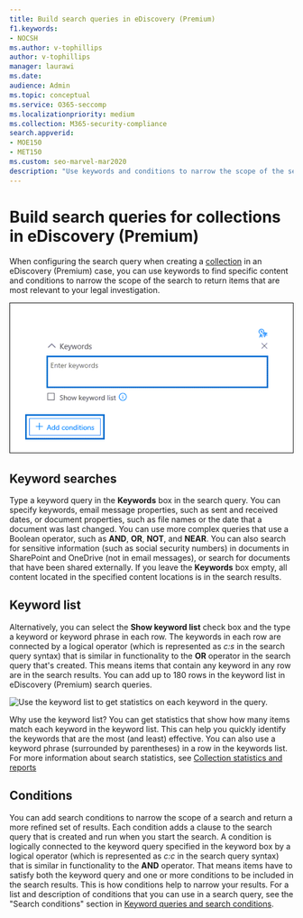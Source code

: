 ```yaml
---
title: Build search queries in eDiscovery (Premium)
f1.keywords:
- NOCSH
ms.author: v-tophillips
author: v-tophillips
manager: laurawi
ms.date: 
audience: Admin
ms.topic: conceptual
ms.service: O365-seccomp
ms.localizationpriority: medium
ms.collection: M365-security-compliance 
search.appverid: 
- MOE150
- MET150
ms.custom: seo-marvel-mar2020
description: "Use keywords and conditions to narrow the scope of the search when searching for data using eDiscovery (Premium) in Microsoft 365."
---
```


# Build search queries for collections in eDiscovery (Premium)

When configuring the search query when creating a [collection](collections-overview.md) in an eDiscovery (Premium) case, you can use keywords to find specific content and conditions to narrow the scope of the search to return items that are most relevant to your legal investigation.

![Use keywords and conditions to narrow the results of a search.](../media/SearchQueryBox.png)

## Keyword searches

Type a keyword query in the **Keywords** box in the search query. You can specify keywords, email message properties, such as sent and received dates, or document properties, such as file names or the date that a document was last changed. You can use more complex queries that use a Boolean operator, such as **AND**, **OR**, **NOT**, and **NEAR**. You can also search for sensitive information (such as social security numbers) in documents in SharePoint and OneDrive (not in email messages), or search for documents that have been shared externally. If you leave the **Keywords** box empty, all content located in the specified content locations is in the search results.

## Keyword list

Alternatively, you can select the **Show keyword list** check box and the type a keyword or keyword phrase in each row. The keywords in each row are connected by a logical operator (which is represented as *c:s* in the search query syntax) that is similar in functionality to the **OR** operator in the search query that's created. This means items that contain any keyword in any row are in the search results. You can add up to 180 rows in the keyword list in eDiscovery (Premium) search queries.

![Use the keyword list to get statistics on each keyword in the query.](../media/KeywordListSearch.png)

Why use the keyword list? You can get statistics that show how many items match each keyword in the keyword list. This can help you quickly identify the keywords that are the most (and least) effective. You can also use a keyword phrase (surrounded by parentheses) in a row in the keywords list. For more information about search statistics, see [Collection statistics and reports](collection-statistics-reports.md)

## Conditions

You can add search conditions to narrow the scope of a search and return a more refined set of results. Each condition adds a clause to the search query that is created and run when you start the search. A condition is logically connected to the keyword query specified in the keyword box by a logical operator (which is represented as *c:c* in the search query syntax) that is similar in functionality to the **AND** operator. That means items have to satisfy both the keyword query and one or more conditions to be included in the search results. This is how conditions help to narrow your results. For a list and description of conditions that you can use in a search query, see the "Search conditions" section in [Keyword queries and search conditions](keyword-queries-and-search-conditions.md#search-conditions).
